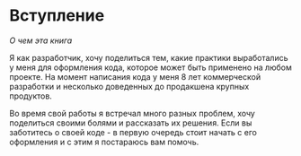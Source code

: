 # Вступление

_О чем эта книга_

Я как разработчик, хочу поделиться тем, какие практики выработались у меня для оформления кода, которое может быть применено на любом проекте. На момент написания кода у меня 8 лет коммерческой разработки и несколько доведенных до продакшена крупных продуктов.

Во время свой работы я встречал много разных проблем, хочу поделиться своими болями и рассказать их решения. Если вы заботитесь о своей коде - в первую очередь стоит начать с его оформления и с этим я постараюсь вам помочь.
